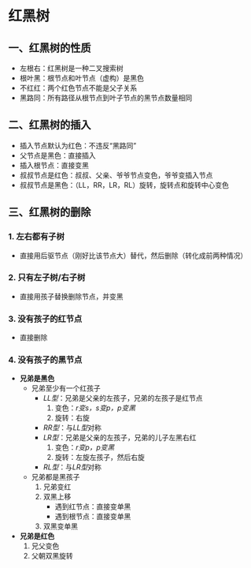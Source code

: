# 红黑树

## 一、红黑树的性质

* 左根右：红黑树是一种二叉搜索树
* 根叶黑：根节点和叶节点（虚构）是黑色
* 不红红：两个红色节点不能是父子关系
* 黑路同：所有路径从根节点到叶子节点的黑节点数量相同

## 二、红黑树的插入

* 插入节点默认为红色：不违反“黑路同”
* 父节点是黑色：直接插入
* 插入根节点：直接变黑
* 叔叔节点是红色：叔叔、父亲、爷爷节点变色，爷爷变插入节点
* 叔叔节点是黑色：（LL，RR，LR，RL）旋转，旋转点和旋转中心变色

## 三、红黑树的删除

### 1. 左右都有子树
* 直接用后驱节点（刚好比该节点大）替代，然后删除（转化成前两种情况）

### 2. 只有左子树/右子树
* 直接用孩子替换删除节点，并变黑

### 3. 没有孩子的红节点
* 直接删除

### 4. 没有孩子的黑节点

* **兄弟是黑色**
  * 兄弟至少有一个红孩子
    * *LL型*：兄弟是父亲的左孩子，兄弟的左孩子是红节点
      1. 变色：*r变s，s变p，p变黑*
      2. 旋转：右旋
    * *RR型*：与*LL型*对称
    * *LR型*：兄弟是父亲的左孩子，兄弟的儿子左黑右红
      1. 变色：*r变p，p变黑*
      2. 旋转：左旋左孩子，然后右旋
    * *RL型*：与*LR型*对称
  * 兄弟都是黑孩子
    1. 兄弟变红
    2. 双黑上移
       * 遇到红节点：直接变单黑
       * 遇到根节点：直接变单黑
    3. 双黑变单黑
* **兄弟是红色**
  1. 兄父变色
  2. 父朝双黑旋转






